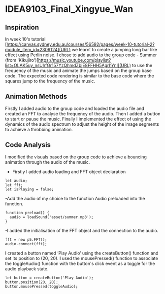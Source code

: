 # IDEA9103_Final_Xingyue_Wan
## Inspiration
In week 10's tutorial [https://canvas.sydney.edu.au/courses/56592/pages/week-10-tutorial-2?module_item_id=2309124](URL) we learnt to create a jumping long bar like effect using Perlin noise. I chose to add audio to the group code - Summer (from 'Kikujiro')[https://music.youtube.com/playlist?list=OLAK5uy_nsUhfGr157YzQhmdZbjE8FFHH5AgrhYnI](URL) to use the frequency of the music and animate the jumps based on the group base code. The expected code rendering is similar to the base code where the squares jump to the frequency of the music.
## Animation Methods
Firstly I added audio to the group code and loaded the audio file and created an FFT to analyse the frequency of the audio. Then I added a button to start or pause the music. Finally I implemented the effect of using the dynamics of the audio spectrum to adjust the height of the image segments to achieve a throbbing animation.
## Code Analysis
I modified the visuals based on the group code to achieve a bouncing animation through the audio of the music.
- Firstly I added audio loading and FFT object declaration
```
let audio;
let fft;
let isPlaying = false;
```
-Add the audio of my choice to the function Audio preloaded into the function.
```
function preload() {
  audio = loadSound('asset/summer.mp3'); 
}

```
-I added the initialisation of the FFT object and the connection to the audio.
```
fft = new p5.FFT();
audio.connect(fft);
```
I created a button named ‘Play Audio’ using the createButton() function and set its position to (20, 20). I used the mousePressed() function to associate the toggleAudio() function with the button's click event as a toggle for the audio playback state.
```
let button = createButton('Play Audio');
button.position(20, 20);
button.mousePressed(toggleAudio);
```

